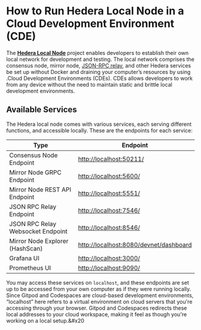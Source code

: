 # How to Run Hedera Local Node in a Cloud Development Environment (CDE)

The [**Hedera Local Node**](https://github.com/hashgraph/hedera-local-node) project enables developers to establish their own local network for development and testing. The local network comprises the consensus node, mirror node, [JSON-RPC relay](https://github.com/hashgraph/hedera-json-rpc-relay#readme), and other Hedera services be set up without Docker and draining your computer’s resources by using .Cloud Development Environments (CDEs). CDEs allows developers to work from any device without the need to maintain static and brittle local development environments.

## **Available Services**

The Hedera local node comes with various services, each serving different functions, and accessible locally. These are the endpoints for each service:

| Type                                               | Endpoint                                                                                                         |
| -------------------------------------------------- | ---------------------------------------------------------------------------------------------------------------- |
| Consensus Node Endpoint                            | [http://localhost:50211/](http://localhost:50211/)                               |
| Mirror Node GRPC Endpoint                          | [http://localhost:5600/](http://localhost:5600/)                                 |
| Mirror Node REST API Endpoint                      | [http://localhost:5551/](http://localhost:5551/)                                 |
| JSON RPC Relay Endpoint                            | [http://localhost:7546/](http://localhost:7546/)                                 |
| JSON RPC Relay Websocket Endpoint                  | [http://localhost:8546/](http://localhost:8546/)                                 |
| Mirror Node Explorer (HashScan) | [http://localhost:8080/devnet/dashboard](http://localhost:8080/devnet/dashboard) |
| Grafana UI                                         | [http://localhost:3000/](http://localhost:3000/)                                 |
| Prometheus UI                                      | [http://localhost:9090/](http://localhost:9090/)                                 |

You may access these services on `localhost`, and these endpoints are set up to be accessed from your own computer as if they were running locally. Since Gitpod and Codespaces are cloud-based development environments, “localhost” here refers to a virtual environment on cloud servers that you're accessing through your browser. Gitpod and Codespaces redirects these local addresses to your cloud workspace, making it feel as though you're working on a local setup.\&#x20
